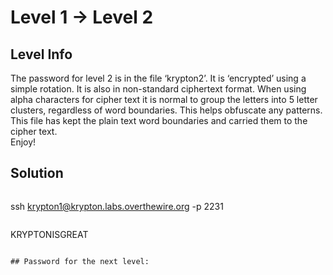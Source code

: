 # Level 1 → Level 2

## Level Info
The password for level 2 is in the file ‘krypton2’. It is ‘encrypted’ using a simple rotation. It is also in non-standard ciphertext format. When using alpha characters for cipher text it is normal to group the letters into 5 letter clusters, regardless of word boundaries. This helps obfuscate any patterns. This file has kept the plain text word boundaries and carried them to the cipher text.<br />
Enjoy!

## Solution
```
```
ssh krypton1@krypton.labs.overthewire.org -p 2231
```
```
KRYPTONISGREAT
```

## Password for the next level:
```

```
